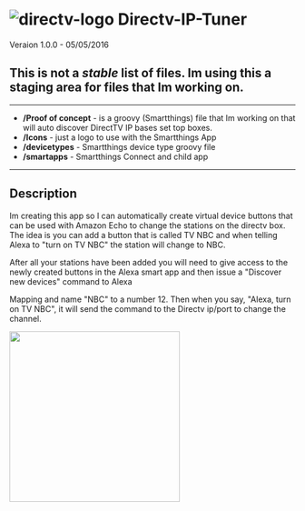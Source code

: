 # ![directv-logo](https://raw.githubusercontent.com/macmedia/Directv-IP-Tuner/master/Icons/DIRECTV.png) Directv-IP-Tuner
Veraion 1.0.0 - 05/05/2016

## This is not a _stable_ list of files. Im using this a staging area for files that Im working on.
---
* **/Proof of concept** - is a groovy (Smartthings) file that Im working on that will auto discover
DirectTV IP bases set top boxes.
* **/Icons** - just a logo to use with the Smartthings App
* **/devicetypes** - Smartthings device type groovy file
* **/smartapps** - Smartthings Connect and child app

---
## Description
Im creating this app so I can automatically create virtual device buttons that can be used with Amazon Echo to change the stations on the directv box. The idea is you can add a button that is called TV NBC and when telling Alexa to "turn on TV NBC" the station will change to NBC.

After all your stations have been added you will need to give access to the newly created buttons in the Alexa smart app and then issue a "Discover new devices" command to Alexa

Mapping and name "NBC" to a number 12. Then when you say, "Alexa, turn on TV NBC", it will send the command to the Directv ip/port to change the channel.


<img src="https://raw.githubusercontent.com/macmedia/Directv-IP-Tuner/master/Icons/IMG_0141.png" width="300px">
